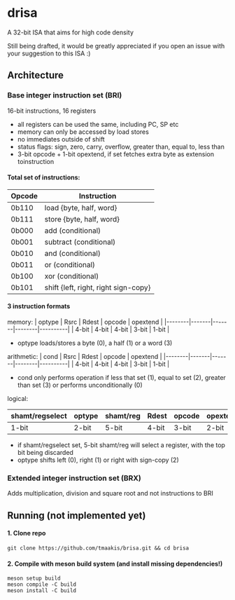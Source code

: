 # drisa
A 32-bit ISA that aims for high code density

Still being drafted, it would be greatly appreciated if you open an issue with your suggestion to this ISA :)

## Architecture
### Base integer instruction set (BRI)
16-bit instructions, 16 registers
- all registers can be used the same, including PC, SP etc
- memory can only be accessed by load stores
- no immediates outside of shift
- status flags: sign, zero, carry, overflow, greater than, equal to, less than
- 3-bit opcode + 1-bit opextend, if set fetches extra byte as extension toinstruction
#### Total set of instructions:
| Opcode | Instruction                          |
|--------|--------------------------------------|
| 0b110  | load {byte, half, word}              |
| 0b111  | store {byte, half, word}             |
| 0b000  | add (conditional)                    |
| 0b001  | subtract (conditional)               |
| 0b010  | and (conditional)                    |
| 0b011  | or (conditional)                     |
| 0b100  | xor (conditional)                    |
| 0b101  | shift {left, right, right sign-copy} |
#### 3 instruction formats
memory:
| optype | Rsrc  | Rdest | opcode | opextend |
|--------|-------|-------|--------|----------|
| 4-bit  | 4-bit | 4-bit | 3-bit  | 1-bit    |

- optype loads/stores a byte (0), a half (1) or a word (3)

arithmetic:
| cond   | Rsrc  | Rdest | opcode | opextend |
|--------|-------|-------|--------|----------|
| 4-bit  | 4-bit | 4-bit | 3-bit  | 1-bit    |

- cond only performs operation if less that set (1), equal to set (2), greater than set (3) or performs unconditionally (0)

logical:

| shamt/regselect | optype | shamt/reg | Rdest | opcode | opextend |
|-----------------|--------|-----------|-------|--------|----------|
| 1-bit           | 2-bit | 5-bit      | 4-bit | 3-bit  | 2-bit    |

- if shamt/regselect set, 5-bit shamt/reg will select a register, with the top bit being discarded
- optype shifts left (0), right (1) or right with sign-copy (2)
### Extended integer instruction set (BRX)
Adds multiplication, division and square root and not instructions to BRI
## Running (not implemented yet) 
#### 1. Clone repo
```
git clone https://github.com/tmaakis/brisa.git && cd brisa
```
#### 2. Compile with meson build system (and install missing dependencies!)
```
meson setup build
meson compile -C build
meson install -C build
```
